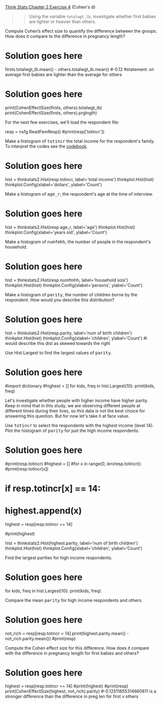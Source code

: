 [Think Stats Chapter 2 Exercise 4](http://greenteapress.com/thinkstats2/html/thinkstats2003.html#toc24) (Cohen's d)

>> Using the variable `totalwgt_lb`, investigate whether first babies are lighter or heavier than others. 

Compute Cohen’s effect size to quantify the difference between the groups.  How does it compare to the difference in pregnancy length?

# Solution goes here
firsts.totalwgt_lb.mean() - others.totalwgt_lb.mean()
#-0.12
#statement: on average first babies are lighter than the average for others

# Solution goes here
print(CohenEffectSize(firsts, others).totalwgt_lb)
print(CohenEffectSize(firsts, others).prglngth)

For the next few exercises, we'll load the respondent file:

resp = nsfg.ReadFemResp()
#print(resp['totincr'])

Make a histogram of <tt>totincr</tt> the total income for the respondent's family.  To interpret the codes see the [codebook](http://www.icpsr.umich.edu/nsfg6/Controller?displayPage=labelDetails&fileCode=FEM&section=R&subSec=7876&srtLabel=607543).

# Solution goes here
hist = thinkstats2.Hist(resp.totincr, label='total income')
thinkplot.Hist(hist)
thinkplot.Config(xlabel='dollars', ylabel='Count')

Make a histogram of <tt>age_r</tt>, the respondent's age at the time of interview.

# Solution goes here
hist = thinkstats2.Hist(resp.age_r, label='age')
thinkplot.Hist(hist)
thinkplot.Config(xlabel='years old', ylabel='Count')

Make a histogram of <tt>numfmhh</tt>, the number of people in the respondent's household.

# Solution goes here
hist = thinkstats2.Hist(resp.numfmhh, label='household size')
thinkplot.Hist(hist)
thinkplot.Config(xlabel='persons', ylabel='Count')

Make a histogram of <tt>parity</tt>, the number of children borne by the respondent.  How would you describe this distribution?

# Solution goes here
hist = thinkstats2.Hist(resp.parity, label='num of birth children')
thinkplot.Hist(hist)
thinkplot.Config(xlabel='children', ylabel='Count')
#i would describe this dist as skewed towards the right

Use Hist.Largest to find the largest values of <tt>parity</tt>.

# Solution goes here
#import dictionary
#highest = []
for kids, freq in hist.Largest(10):
    print(kids, freq)

Let's investigate whether people with higher income have higher parity.  Keep in mind that in this study, we are observing different people at different times during their lives, so this data is not the best choice for answering this question.  But for now let's take it at face value.

Use <tt>totincr</tt> to select the respondents with the highest income (level 14).  Plot the histogram of <tt>parity</tt> for just the high income respondents.

# Solution goes here
#print(resp.totincr)
#highest = []
#for x in range(0, len(resp.totincr)):
    #print(resp.totincr[x])
#    if resp.totincr[x] == 14:
#        highest.append(x)

highest = resp[resp.totincr == 14]

#print(highest)

hist = thinkstats2.Hist(highest.parity, label='num of birth children')
thinkplot.Hist(hist)
thinkplot.Config(xlabel='children', ylabel='Count')


Find the largest parities for high income respondents.

# Solution goes here
for kids, freq in hist.Largest(10):
    print(kids, freq)

Compare the mean <tt>parity</tt> for high income respondents and others.

# Solution goes here
not_rich = resp[resp.totincr < 14]
print(highest.parity.mean() - not_rich.parity.mean())
#print(resp)

Compute the Cohen effect size for this difference.  How does it compare with the difference in pregnancy length for first babies and others?

# Solution goes here
highest = resp[resp.totincr == 14]
#print(highest)
#print(resp)
print(CohenEffectSize(highest, not_rich).parity)
#-0.12511855314660611 is a stronger difference than the difference in preg len for first v others

